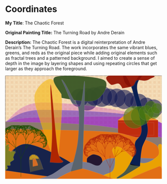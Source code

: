 # Coordinates

**My Title**: The Chaotic Forest

**Original Painting Title:** The Turning Road by Andre Derain

**Description:** The Chaotic Forest is a digital reinterpretation of Andre Derain’s The Turning Road. The work incorporates the same vibrant blues, greens, and reds as the original piece while adding original elements such as fractal trees and a patterned background. I aimed to create a sense of depth in the image by layering shapes and using repeating circles that get larger as they approach the foreground. 

![](dan-landscape.png)
